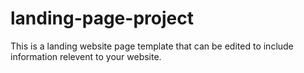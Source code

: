 # landing-page-project

This is a landing website page template that can be edited to include information relevent to your website.